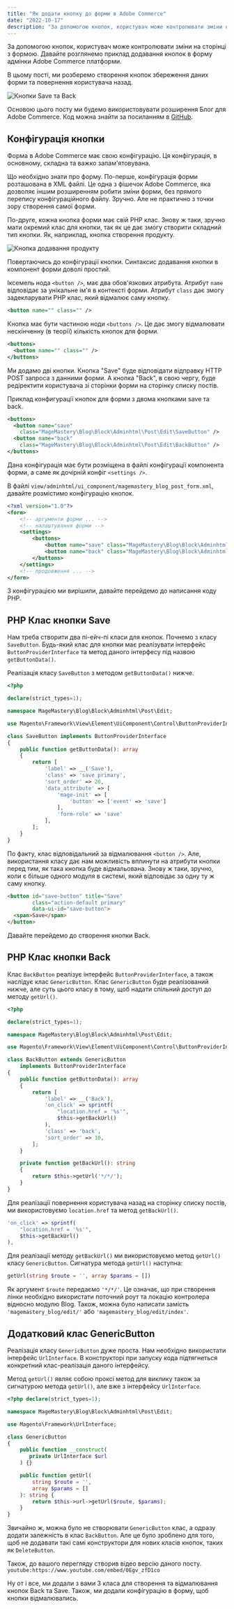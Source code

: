 ```yaml
---
title: "Як додати кнопку до форми в Adobe Commerce"
date: "2022-10-17"
description: "За допомогою кнопок, користувач може контролювати зміни на сторінці з формою. Давайте розглянемо приклад додавання кнопок в форму адмінки Adobe Commerce платформи."
---
```


За допомогою кнопок, користувач може контролювати зміни на сторінці з формою. Давайте розглянемо приклад додавання кнопок в форму адмінки Adobe Commerce платформи.

В цьому пості, ми розберемо створення кнопок збереження даних форми та повернення користувача назад.

![Кнопки Save та Back](new-buttons.png)

Основою цього посту ми будемо використовувати розширення Блог для Adobe Commerce. Код можна знайти за посиланням в [GitHub](https://github.com/mcspronko/magento2-blog-module).

## Конфігурація кнопки
Форма в Adobe Commerce має свою конфігурацію. Ця конфігурація, в основному, складна та важко запам'ятовувана. 

Що необхідно знати про форму. По-перше, конфігурація форми розташована в XML файлі. Це одна з фішечок Adobe Commerce, яка дозволяє іншим розширенням робити зміни форми, без прямого перепису конфігураційного файлу. Зручно. Але не практично з точки зору створення самої форми. 

По-друге, кожна кнопка форми має свій PHP клас. Знову ж таки, зручно мати окремий клас для кнопки, так як це дає змогу створити складний тип кнопки. Як, наприклад, кнопка створення продукту. 

![Кнопка додавання продукту](add-product-button.png)

Повертаючись до конфігурації кнопки. Синтаксис додавання кнопки в компонент форми доволі простий.

Іксемель нода `<button />`, має два обов'язкових атрибута. Атрибут `name` відповідає за унікальне ім'я в контексті форми. Атрибут `class` дає змогу задекларувати PHP клас, який відмалює саму кнопку.
```xml
<button name="" class="" />
```

Кнопка має бути частиною ноди `<buttons />`. Це дає змогу відмалювати нескінченну (в теорії) кількість кнопок для форми.

```xml
<buttons>
  <button name="" class="" />
</buttons>
```

Ми додамо дві кнопки. Кнопка "Save" буде відповідати відправку HTTP POST запроса з данними форми. А кнопка "Back", в свою чергу, буде редіректити користувача зі сторінки форми на сторінку списку постів.

Приклад конфигурації кнопок для форми з двома кнопками save та back.
```xml
<buttons>
  <button name="save" 
    class="MageMastery\Blog\Block\Adminhtml\Post\Edit\SaveButton" />
  <button name="back" 
    class="MageMastery\Blog\Block\Adminhtml\Post\Edit\BackButton" />
</buttons>
```

Дана конфігурація має бути розміщена в файлі конфігурації компонента форми, а саме як дочірній конфіг `<settings />`.

В файлі `view/adminhtml/ui_component/magemastery_blog_post_form.xml`, давайте розмістимо конфігурацію кнопок.

```xml
<?xml version="1.0"?>
<form>
    <!-- аргументи форми ... -->
    <!-- налаштування форми -->
    <settings>
        <buttons>
            <button name="save" class="MageMastery\Blog\Block\Adminhtml\Post\Edit\SaveButton" />
            <button name="back" class="MageMastery\Blog\Block\Adminhtml\Post\Edit\BackButton" />
        </buttons>
    </settings>
    <!-- продовження ... -->
</form>
```

З конфігурацією ми вирішили, давайте перейдемо до написання коду PHP.

## PHP Клас кнопки Save

Нам треба створити два пі-ейч-пі класи для кнопок. Почнемо з класу `SaveButton`. Будь-який клас для кнопки має реалізувати інтерфейс `ButtonProviderInterface` та метод даного інтерфесу під назвою `getButtonData()`.

Реалізація класу `SaveButton` з методом `getButtonData()` нижче.
```php
<?php

declare(strict_types=1);

namespace MageMastery\Blog\Block\Adminhtml\Post\Edit;

use Magento\Framework\View\Element\UiComponent\Control\ButtonProviderInterface;

class SaveButton implements ButtonProviderInterface
{
    public function getButtonData(): array
    {
        return [
            'label' => __('Save'),
            'class' => 'save primary',
            'sort_order' => 20,
            'data_attribute' => [
                'mage-init' => [
                    'button' => ['event' => 'save']
                ],
                'form-role' => 'save'
            ],
        ];
    }
}
```

По факту, клас відповідальний за відмалювання `<button />`. Але, використання класу дає нам можливість вплинути на атрибути кнопки перед тим, як така кнопка буде відмальована. Знову ж таки, зручно, коли є більше одного модуля в системі, який відповідає за одну ту ж саму кнопку.

```html
<button id="save-button" title="Save" 
        class="action-default primary" 
        data-ui-id="save-button">
  <span>Save</span>
</button>
```

Давайте перейдемо до створення кнопки Back.

## PHP Клас кнопки Back

Клас `BackButton` реалізує інтерфейс `ButtonProviderInterface`, а також наслідує клас `GenericButton`.
Клас `GenericButton` буде реалізований нижче, але суть цього класу в тому, щоб надати спільний доступ до методу `getUrl()`.

```php
<?php

declare(strict_types=1);

namespace MageMastery\Blog\Block\Adminhtml\Post\Edit;

use Magento\Framework\View\Element\UiComponent\Control\ButtonProviderInterface;

class BackButton extends GenericButton 
    implements ButtonProviderInterface
{
    public function getButtonData(): array
    {
        return [
            'label' => __('Back'),
            'on_click' => sprintf(
                "location.href = '%s'", 
                $this->getBackUrl()
            ),
            'class' => 'back',
            'sort_order' => 10,
        ];
    }

    private function getBackUrl(): string
    {
        return $this->getUrl('*/*/');
    }
}
```

Для реалізації повернення користувача назад на сторінку списку постів, ми використовуємо `location.href` та метод `getBackUrl()`.

```php
'on_click' => sprintf(
    "location.href = '%s'", 
    $this->getBackUrl()
),
```

Для реалізації методу `getBackUrl()` ми використовуємо метод `getUrl()` класу `GenericButton`. 
Сигнатура метода `getUrl()` наступна:
```php 
getUrl(string $route = '', array $params = [])
```

Як аргумент `$route` передаємо `'*/*/'`. Це означає, що при створення лінки необхідно використати поточний роут та локацію контролера відносно модулю Blog.
Також, можна було написати замість `'magemastery_blog/edit/'` або `'magemastery_blog/edit/index'`.

## Додатковий клас GenericButton

Реалізація класу `GenericButton` дуже проста. Нам необхідно використати інтерфейс `UrlInterface`. 
В конструкторі при запуску кода підтягнеться конкретний клас-реалізація даного інтерфейсу. 

Метод `getUrl()` являє собою проксі метод для виклику також за сигнатурою метода `getUrl()`, але вже з інтерфейсу `UrlInterface`. 

```php
<?php declare(strict_types=1);

namespace MageMastery\Blog\Block\Adminhtml\Post\Edit;

use Magento\Framework\UrlInterface;

class GenericButton
{
    public function __construct(
       private UrlInterface $url
    ) {}

    public function getUrl(
        string $route = '', 
        array $params = []
    ): string {
        return $this->url->getUrl($route, $params);
    }
}
```

Звичайно ж, можна було не створювати `GenericButton` клас, а одразу додати залежність в клас `BackButton`. Але це було зроблено для того, щоб не додавати такі самі конструктори для нових класів кнопок, таких як `DeleteButton`.

Також, до вашого перегляду створив відео версію даного посту.
`youtube:https://www.youtube.com/embed/0Egv_zfD1co`

Ну от і все, ми додали з вами 3 класа для створення та відмалювання кнопок Back та Save. Також, ми додали конфігурацію в форму, щоб кнопки відмалювались.
